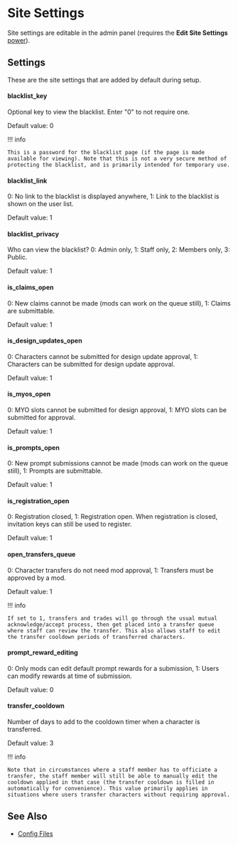 # Site Settings

Site settings are editable in the admin panel (requires the **Edit Site Settings** [power](user-ranks.md)).

## Settings

These are the site settings that are added by default during setup.

#### blacklist_key

Optional key to view the blacklist. Enter "0" to not require one.

Default value: 0

!!! info

    This is a password for the blacklist page (if the page is made available for viewing). Note that this is not a very secure method of protecting the blacklist, and is primarily intended for temporary use.

#### blacklist_link

0: No link to the blacklist is displayed anywhere, 1: Link to the blacklist is shown on the user list.

Default value: 1

#### blacklist_privacy

Who can view the blacklist? 0: Admin only, 1: Staff only, 2: Members only, 3: Public.

Default value: 1

#### is_claims_open

0: New claims cannot be made (mods can work on the queue still), 1: Claims are submittable.

Default value: 1

#### is_design_updates_open

0: Characters cannot be submitted for design update approval, 1: Characters can be submitted for design update approval.

Default value: 1

#### is_myos_open

0: MYO slots cannot be submitted for design approval, 1: MYO slots can be submitted for approval.

Default value: 1

#### is_prompts_open

0: New prompt submissions cannot be made (mods can work on the queue still), 1: Prompts are submittable.

Default value: 1

#### is_registration_open

0: Registration closed, 1: Registration open. When registration is closed, invitation keys can still be used to register.

Default value: 1

#### open_transfers_queue

0: Character transfers do not need mod approval, 1: Transfers must be approved by a mod.

Default value: 1

!!! info

    If set to 1, transfers and trades will go through the usual mutual acknowledge/accept process, then get placed into a transfer queue where staff can review the transfer. This also allows staff to edit the transfer cooldown periods of transferred characters.

#### prompt_reward_editing

0: Only mods can edit default prompt rewards for a submission, 1: Users can modify rewards at time of submission.

Default value: 0

#### transfer_cooldown

Number of days to add to the cooldown timer when a character is transferred.

Default value: 3

!!! info

    Note that in circumstances where a staff member has to officiate a transfer, the staff member will still be able to manually edit the cooldown applied in that case (the transfer cooldown is filled in automatically for convenience). This value primarily applies in situations where users transfer characters without requiring approval.

## See Also

- [Config Files](config-files.md)